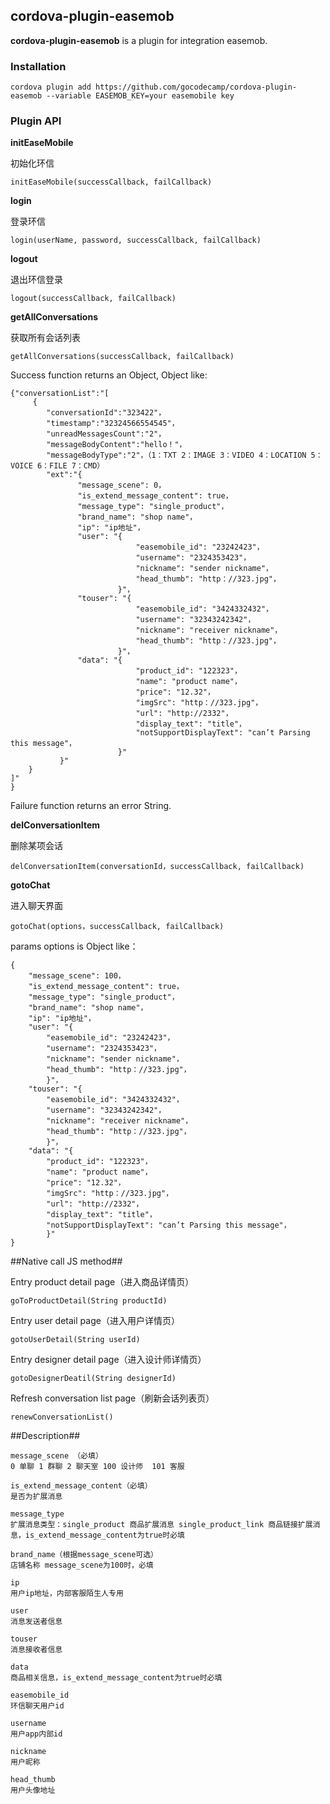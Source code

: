 ## cordova-plugin-easemob ##

**cordova-plugin-easemob** is a plugin for integration easemob.

### Installation ###

```
cordova plugin add https://github.com/gocodecamp/cordova-plugin-easemob --variable EASEMOB_KEY=your easemobile key
```

### Plugin API ###

**initEaseMobile**

初始化环信

`initEaseMobile(successCallback, failCallback)`

**login**

登录环信

`login(userName, password, successCallback, failCallback)`

**logout**

退出环信登录

`logout(successCallback, failCallback)`

**getAllConversations**

获取所有会话列表

`getAllConversations(successCallback, failCallback)`


Success function returns an Object, Object like:

	{"conversationList":"[
		 {
        	"conversationId":"323422"，
        	"timestamp":"32324566554545"，
	    	"unreadMessagesCount":"2"，
        	"messageBodyContent":"hello！"，
        	"messageBodyType":"2"，（1：TXT 2：IMAGE 3：VIDEO 4：LOCATION 5：VOICE 6：FILE 7：CMD）
        	"ext":"{
                   "message_scene": 0，
                   "is_extend_message_content": true，
                   "message_type": "single_product"，
                   "brand_name": "shop name"，
                   "ip": "ip地址"，
                   "user": "{
								"easemobile_id": "23242423"，
                   				"username": "2324353423"，
                   				"nickname": "sender nickname"，
                   				"head_thumb": "http：//323.jpg"，
							}"，
                   "touser": "{
								"easemobile_id": "3424332432"，
                   				"username": "32343242342"，
                   				"nickname": "receiver nickname"，
                   				"head_thumb": "http：//323.jpg"，
							}"，
                   "data": "{
								"product_id": "122323"，
                   				"name": "product name"，
                   				"price": "12.32"，
                   				"imgSrc": "http：//323.jpg"，
								"url": "http://2332"，
                   				"display_text": "title"，
                   				"notSupportDisplayText": "can’t Parsing this message"，
							}"
               }"
		}
	]"
	}

Failure function returns an error String.

**delConversationItem**

删除某项会话

`delConversationItem(conversationId，successCallback, failCallback)`

**gotoChat**

进入聊天界面

`gotoChat(options，successCallback, failCallback)`

params options is Object like：

	{
    	"message_scene": 100，
        "is_extend_message_content": true，
        "message_type": "single_product"，
        "brand_name": "shop name"，
        "ip": "ip地址"，
        "user": "{
        	"easemobile_id": "23242423"，
        	"username": "2324353423"，
        	"nickname": "sender nickname"，
        	"head_thumb": "http：//323.jpg"，
        	}"，
        "touser": "{
        	"easemobile_id": "3424332432"，
        	"username": "32343242342"，
        	"nickname": "receiver nickname"，
        	"head_thumb": "http：//323.jpg"，
        	}"，
        "data": "{
        	"product_id": "122323"，
        	"name": "product name"，
        	"price": "12.32"，
        	"imgSrc": "http：//323.jpg"，
        	"url": "http://2332"，
        	"display_text": "title"，
        	"notSupportDisplayText": "can’t Parsing this message"，
        	}"
	}

##Native call JS method##

Entry product detail page（进入商品详情页）

`goToProductDetail(String productId)`

Entry user detail page（进入用户详情页）

`gotoUserDetail(String userId)`

Entry designer detail page（进入设计师详情页）

`gotoDesignerDeatil(String designerId)`

Refresh conversation list page（刷新会话列表页）

`renewConversationList()`

##Description##

	message_scene （必填）
	0 单聊 1 群聊 2 聊天室 100 设计师  101 客服

	is_extend_message_content（必填）
	是否为扩展消息

	message_type
    扩展消息类型：single_product 商品扩展消息 single_product_link 商品链接扩展消息，is_extend_message_content为true时必填

	brand_name（根据message_scene可选）
	店铺名称 message_scene为100时，必填

	ip
	用户ip地址，内部客服陌生人专用
	
	user
	消息发送者信息

	touser
	消息接收者信息

	data
	商品相关信息，is_extend_message_content为true时必填

	easemobile_id
	环信聊天用户id

	username
	用户app内部id

	nickname
	用户昵称

	head_thumb
	用户头像地址